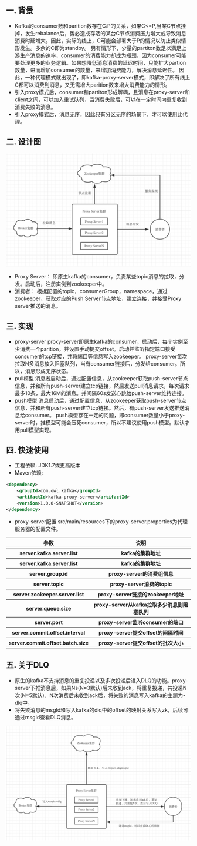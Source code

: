 ## 一. 背景
- Kafka的consumer数和parition数存在C:P的关系，如果C<=P,当某C节点挂掉，发生rebalance后，势必造成存活的某台C节点消费压力增大或导致消息消费时延增大。因此，实际的线上，C可能会部署大于P的情况以防止类似情形发生。多余的C即为standby。
另有情形下，少量的partiton数足以满足上游生产消息的速率，consumer的消费能力却成为瓶颈，因为consumer可能要处理更多的业务逻辑。如果想降低消息消费的延迟时间，只能扩大partion数量，进而增加consumer的数量，来增加消费能力，解决消息延迟性。
因此，一种代理模式就出现了，即kafka-proxy-server模式，即解决了所有线上C都可以消费到消息，又无需增大parition数来增大消费能力的情形。
- 引入proxy模式后，consumer和partiton形成解耦，且消息在proxy-server和client之间，可以加入重试队列，当消费失败后，可以在一定时间内重复收到消费失败的消息。
- 引入proxy模式后，消息无序，因此只有分区无序的场景下，才可以使用此代理。

## 二. 设计图

<img src="docs/static_files/proxy-server.jpeg"/>

- Proxy Server： 即原生kafka的consumer，负责某些topic消息的拉取，分发。启动后，注册实例到zookeeper中。
- 消费者： 根据配置的topic，consumerGroup，namespace，通过zookeeper，获取对应的Push Server节点地址，建立连接，并接受Proxy server推送的消息。

## 三. 实现
- proxy-server proxy-server即原生kafka的consumer，启动后，每个实例至少消费一个parition，并设置手动提交offset。启动并监听指定端口接受consumer的tcp链接，并将端口等信息写入zookeeper。
  proxy-server每次拉取N多消息放入阻塞队列，当有consumer链接后，分发给consumer。所以，消息形成无序状态。
- pull模型 消息者启动后，通过配置信息，从zookeeper获取push-server节点信息，并和所有push-server建立tcp链接，然后发送pull消息请求，每次请求最多10条，最大16M的消息。并间隔60s发送心跳给push-server维持连接。
- push模型 消息启动后，通过配置信息，从zookeeper获取push-server节点信息，并和所有push-server建立tcp链接。然后，有push-server发送推送消息给consumer。
  push模型存在一定的问题，即consumer数量小于proxy-server时，推模型可能会压死consumer，所以不建议使用push模型。默认才用pull模型实现。

## 四. 快速使用

- 工程依赖: JDK1.7或更高版本
- Maven依赖:
```xml
<dependency>
    <groupId>com.owl.kafka</groupId>
    <artifactId>kafka-proxy-server</artifactId>
    <version>1.0.0-SNAPSHOT</version>
</dependency>
```

- proxy-server配置
src/main/resources下的proxy-server.properties为代理服务器的配置文件。
<table>
    <tr>
        <th>参数</th>
        <th>说明</th>
    </tr>
    <tr>
        <th>server.kafka.server.list</th>
        <th>kafka的集群地址</th>
    </tr>
    <tr>
        <th>server.kafka.server.list</th>
        <th>kafka的集群地址</th>
    </tr>
    <tr>
        <th>server.group.id</th>
        <th>proxy-server的消费组信息</th>
    </tr>
    <tr>
         <th>server.topic</th>
         <th>proxy-server消费的topic</th>
    </tr>
    <tr>
         <th>server.zookeeper.server.list</th>
         <th>proxy-server链接的zookeeper地址 </th>
    </tr>
    <tr>
         <th>server.queue.size</th>
         <th>proxy-server从kafka拉取多少消息到阻塞队列</th>
    </tr>
    <tr>
         <th>server.port</th>
         <th>proxy-server监听consumer的端口</th>
     </tr>
     <tr>
        <th>server.commit.offset.interval</th>
        <th>proxy-server提交offset的间隔时间</th>
     </tr>
    <tr>
        <th>server.commit.offset.batch.size</th>
        <th>proxy-server提交offset的批次大小</th>
     </tr>        
</table>

## 五. 关于DLQ

- 原生的kafka不支持消息的重复投递以及多次投递后进入DLQ的功能。proxy-server下推消息后，如果Ns(N=3默认)后未收到ack，将重复投递，共投递N次(N=5默认)。N次消费后未收到ack后，将失败的消息写入kafka的主题为<topic>-dlq中。
- 将失败消息的msgId和写入kafka的dlq中的offset的映射关系写入zk，后续可通过msgId查看DLQ消息。
<img src="docs/static_files/DLQ.jpg"/>

